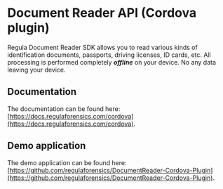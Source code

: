 # Document Reader API (Cordova plugin)

Regula Document Reader SDK allows you to read various kinds of identification documents, passports, driving licenses, ID cards, etc. All processing is performed completely  _**offline**_  on your device. No any data leaving your device.

## Documentation

The documentation can be found here: [https://docs.regulaforensics.com/cordova](https://docs.regulaforensics.com/cordova).

## Demo application
The demo application can be found here: [https://github.com/regulaforensics/DocumentReader-Cordova-Plugin](https://github.com/regulaforensics/DocumentReader-Cordova-Plugin).